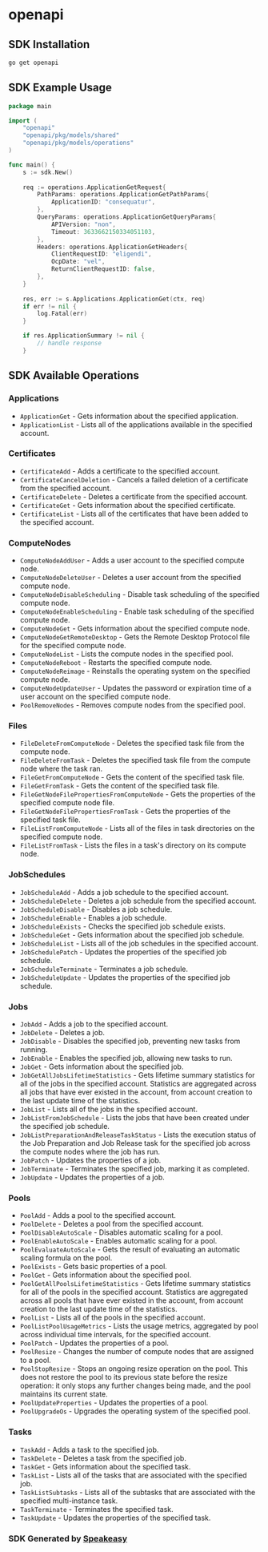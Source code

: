 # openapi

<!-- Start SDK Installation -->
## SDK Installation

```bash
go get openapi
```
<!-- End SDK Installation -->

## SDK Example Usage
<!-- Start SDK Example Usage -->
```go
package main

import (
    "openapi"
    "openapi/pkg/models/shared"
    "openapi/pkg/models/operations"
)

func main() {
    s := sdk.New()
    
    req := operations.ApplicationGetRequest{
        PathParams: operations.ApplicationGetPathParams{
            ApplicationID: "consequatur",
        },
        QueryParams: operations.ApplicationGetQueryParams{
            APIVersion: "non",
            Timeout: 3633662150334051103,
        },
        Headers: operations.ApplicationGetHeaders{
            ClientRequestID: "eligendi",
            OcpDate: "vel",
            ReturnClientRequestID: false,
        },
    }
    
    res, err := s.Applications.ApplicationGet(ctx, req)
    if err != nil {
        log.Fatal(err)
    }

    if res.ApplicationSummary != nil {
        // handle response
    }
```
<!-- End SDK Example Usage -->

<!-- Start SDK Available Operations -->
## SDK Available Operations

### Applications

* `ApplicationGet` - Gets information about the specified application.
* `ApplicationList` - Lists all of the applications available in the specified account.

### Certificates

* `CertificateAdd` - Adds a certificate to the specified account.
* `CertificateCancelDeletion` - Cancels a failed deletion of a certificate from the specified account.
* `CertificateDelete` - Deletes a certificate from the specified account.
* `CertificateGet` - Gets information about the specified certificate.
* `CertificateList` - Lists all of the certificates that have been added to the specified account.

### ComputeNodes

* `ComputeNodeAddUser` - Adds a user account to the specified compute node.
* `ComputeNodeDeleteUser` - Deletes a user account from the specified compute node.
* `ComputeNodeDisableScheduling` - Disable task scheduling of the specified compute node.
* `ComputeNodeEnableScheduling` - Enable task scheduling of the specified compute node.
* `ComputeNodeGet` - Gets information about the specified compute node.
* `ComputeNodeGetRemoteDesktop` - Gets the Remote Desktop Protocol file for the specified compute node.
* `ComputeNodeList` - Lists the compute nodes in the specified pool.
* `ComputeNodeReboot` - Restarts the specified compute node.
* `ComputeNodeReimage` - Reinstalls the operating system on the specified compute node.
* `ComputeNodeUpdateUser` - Updates the password or expiration time of a user account on the specified compute node.
* `PoolRemoveNodes` - Removes compute nodes from the specified pool.

### Files

* `FileDeleteFromComputeNode` - Deletes the specified task file from the compute node.
* `FileDeleteFromTask` - Deletes the specified task file from the compute node where the task ran.
* `FileGetFromComputeNode` - Gets the content of the specified task file.
* `FileGetFromTask` - Gets the content of the specified task file.
* `FileGetNodeFilePropertiesFromComputeNode` - Gets the properties of the specified compute node file.
* `FileGetNodeFilePropertiesFromTask` - Gets the properties of the specified task file.
* `FileListFromComputeNode` - Lists all of the files in task directories on the specified compute node.
* `FileListFromTask` - Lists the files in a task's directory on its compute node.

### JobSchedules

* `JobScheduleAdd` - Adds a job schedule to the specified account.
* `JobScheduleDelete` - Deletes a job schedule from the specified account.
* `JobScheduleDisable` - Disables a job schedule.
* `JobScheduleEnable` - Enables a job schedule.
* `JobScheduleExists` - Checks the specified job schedule exists.
* `JobScheduleGet` - Gets information about the specified job schedule.
* `JobScheduleList` - Lists all of the job schedules in the specified account.
* `JobSchedulePatch` - Updates the properties of the specified job schedule.
* `JobScheduleTerminate` - Terminates a job schedule.
* `JobScheduleUpdate` - Updates the properties of the specified job schedule.

### Jobs

* `JobAdd` - Adds a job to the specified account.
* `JobDelete` - Deletes a job.
* `JobDisable` - Disables the specified job, preventing new tasks from running.
* `JobEnable` - Enables the specified job, allowing new tasks to run.
* `JobGet` - Gets information about the specified job.
* `JobGetAllJobsLifetimeStatistics` - Gets lifetime summary statistics for all of the jobs in the specified account. Statistics are aggregated across all jobs that have ever existed in the account, from account creation to the last update time of the statistics.
* `JobList` - Lists all of the jobs in the specified account.
* `JobListFromJobSchedule` - Lists the jobs that have been created under the specified job schedule.
* `JobListPreparationAndReleaseTaskStatus` - Lists the execution status of the Job Preparation and Job Release task for the specified job across the compute nodes where the job has run.
* `JobPatch` - Updates the properties of a job.
* `JobTerminate` - Terminates the specified job, marking it as completed.
* `JobUpdate` - Updates the properties of a job.

### Pools

* `PoolAdd` - Adds a pool to the specified account.
* `PoolDelete` - Deletes a pool from the specified account.
* `PoolDisableAutoScale` - Disables automatic scaling for a pool.
* `PoolEnableAutoScale` - Enables automatic scaling for a pool.
* `PoolEvaluateAutoScale` - Gets the result of evaluating an automatic scaling formula on the pool.
* `PoolExists` - Gets basic properties of a pool.
* `PoolGet` - Gets information about the specified pool.
* `PoolGetAllPoolsLifetimeStatistics` - Gets lifetime summary statistics for all of the pools in the specified account. Statistics are aggregated across all pools that have ever existed in the account, from account creation to the last update time of the statistics.
* `PoolList` - Lists all of the pools in the specified account.
* `PoolListPoolUsageMetrics` - Lists the usage metrics, aggregated by pool across individual time intervals, for the specified account.
* `PoolPatch` - Updates the properties of a pool.
* `PoolResize` - Changes the number of compute nodes that are assigned to a pool.
* `PoolStopResize` - Stops an ongoing resize operation on the pool. This does not restore the pool to its previous state before the resize operation: it only stops any further changes being made, and the pool maintains its current state.
* `PoolUpdateProperties` - Updates the properties of a pool.
* `PoolUpgradeOs` - Upgrades the operating system of the specified pool.

### Tasks

* `TaskAdd` - Adds a task to the specified job.
* `TaskDelete` - Deletes a task from the specified job.
* `TaskGet` - Gets information about the specified task.
* `TaskList` - Lists all of the tasks that are associated with the specified job.
* `TaskListSubtasks` - Lists all of the subtasks that are associated with the specified multi-instance task.
* `TaskTerminate` - Terminates the specified task.
* `TaskUpdate` - Updates the properties of the specified task.

<!-- End SDK Available Operations -->

### SDK Generated by [Speakeasy](https://docs.speakeasyapi.dev/docs/using-speakeasy/client-sdks)
